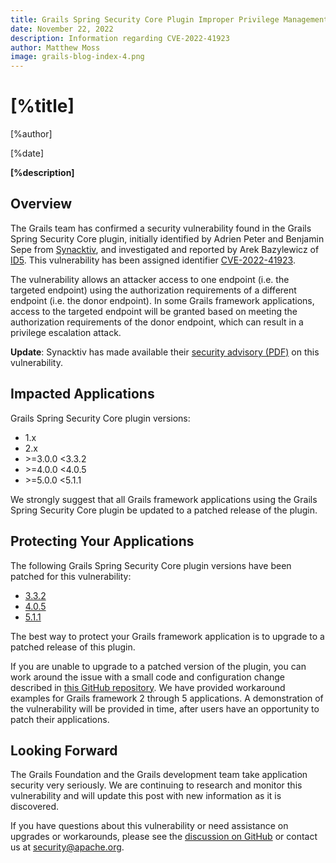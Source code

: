 ```yaml
---
title: Grails Spring Security Core Plugin Improper Privilege Management Vulnerability
date: November 22, 2022
description: Information regarding CVE-2022-41923
author: Matthew Moss
image: grails-blog-index-4.png
---
```


# [%title]

[%author]

[%date]

**[%description]**


## Overview

The Grails team has confirmed a security vulnerability found in the Grails Spring Security Core plugin, initially identified by Adrien Peter and Benjamin Sepe from [Synacktiv](https://www.synacktiv.com/), and investigated and reported by Arek Bazylewicz of [ID5](https://id5.io). This vulnerability has been assigned identifier [CVE-2022-41923](https://cve.mitre.org/cgi-bin/cvename.cgi?name=CVE-2022-41923).

The vulnerability allows an attacker access to one endpoint (i.e. the targeted endpoint) using the authorization requirements of a different endpoint (i.e. the donor endpoint). In some Grails framework applications, access to the targeted endpoint will be granted based on meeting the authorization requirements of the donor endpoint, which can result in a privilege escalation attack.

**Update**: Synacktiv has made available their [security advisory (PDF)](https://www.synacktiv.com/sites/default/files/2023-03/Synacktiv-Grails-Spring-Security-CVE-2022-41923.pdf) on this vulnerability.

## Impacted Applications

Grails Spring Security Core plugin versions:
  * 1.x
  * 2.x
  * &gt;=3.0.0 &lt;3.3.2
  * &gt;=4.0.0 &lt;4.0.5
  * &gt;=5.0.0 &lt;5.1.1

We strongly suggest that all Grails framework applications using the Grails Spring Security Core plugin be updated to a patched release of the plugin.

## Protecting Your Applications

The following Grails Spring Security Core plugin versions have been patched for this vulnerability:
  * [3.3.2](https://github.com/apache/grails-spring-securityreleases/tag/v3.3.2)
  * [4.0.5](https://github.com/apache/grails-spring-securityreleases/tag/v4.0.5)
  * [5.1.1](https://github.com/apache/grails-spring-securityreleases/tag/v5.1.1)

The best way to protect your Grails framework application is to upgrade to a patched release of this plugin.

If you are unable to upgrade to a patched version of the plugin, you can work around the issue with a small code and configuration change described in [this GitHub repository](https://github.com/grails/GSSC-CVE-2022-41923).  We have provided workaround examples for Grails framework 2 through 5 applications. A demonstration of the vulnerability will be provided in time, after users have an opportunity to patch their applications.

## Looking Forward

The Grails Foundation and the Grails development team take application security very seriously. We are continuing to research and monitor this vulnerability and will update this post with new information as it is discovered.

If you have questions about this vulnerability or need assistance on upgrades or workarounds, please see the [discussion on GitHub](https://github.com/apache/grails-spring-securityissues/844) or contact us at [security@apache.org](mailto:security@apache.org).
